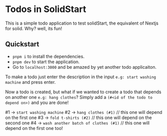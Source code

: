# Todos in SolidStart

This is a simple todo application to test solidStart, the equivalent of Nextjs
for solid. Why? well, its fun!

## Quickstart

- `pnpm i` to install the dependencies.
- `pnpm dev` to start the application.
- Go to `localhost:3000` and be amazed by yet another todo applicaiton.

To make a todo just enter the description in the input
`e.g: start washing machine` and press enter.

Now a todo is created, but what if we wanted to create a todo that depends on
another one `e.g: hang clothes`? Simply add a
`(#<id of the todo to depend on>)` and you are done!

#1 -> `start washing machine`
#2 -> `hang clothes (#1)` // this one will depend on the first one
#3 -> `fold t-shirts (#2)` // this one will depend on the second one
#4 -> `wash another batch of clothes (#1)` // this one will depend on the first one too!
